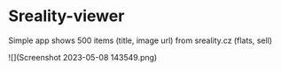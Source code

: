 # Sreality-viewer
Simple app shows 500 items (title, image url) from sreality.cz (flats, sell)



![](Screenshot 2023-05-08 143549.png)